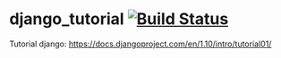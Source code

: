 # django_tutorial [![Build Status](https://travis-ci.org/Velaa98/django_tutorial.svg?branch=master)](https://travis-ci.org/Velaa98/django_tutorial)

Tutorial django: https://docs.djangoproject.com/en/1.10/intro/tutorial01/
